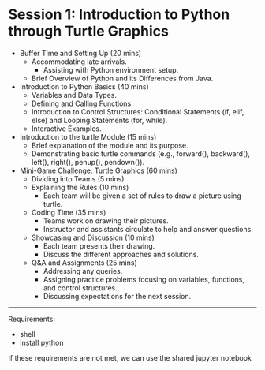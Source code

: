 # Session 1: Introduction to Python through Turtle Graphics

+ Buffer Time and Setting Up (20 mins)
    + Accommodating late arrivals.
        + Assisting with Python environment setup.
    + Brief Overview of Python and its Differences from Java.
+ Introduction to Python Basics (40 mins)
    + Variables and Data Types.
    + Defining and Calling Functions.
    + Introduction to Control Structures: Conditional Statements (if, elif, else) and Looping Statements (for, while).
    + Interactive Examples.
+ Introduction to the turtle Module (15 mins)
    + Brief explanation of the module and its purpose.
    + Demonstrating basic turtle commands (e.g., forward(), backward(), left(), right(), penup(), pendown()).
+ Mini-Game Challenge: Turtle Graphics (60 mins)
    + Dividing into Teams (5 mins)
    + Explaining the Rules (10 mins)
        + Each team will be given a set of rules to draw a picture using turtle.
    + Coding Time (35 mins)
        + Teams work on drawing their pictures.
        + Instructor and assistants circulate to help and answer questions.
    + Showcasing and Discussion (10 mins)
        + Each team presents their drawing.
        + Discuss the different approaches and solutions.
    + Q&A and Assignments (25 mins)
        + Addressing any queries.
        + Assigning practice problems focusing on variables, functions, and control structures.
        + Discussing expectations for the next session.


---

Requirements:

+ shell
+ install python

If these requirements are not met, we can use the shared jupyter notebook